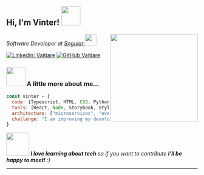 <h2> Hi, I'm Vinter! <img src="https://media.giphy.com/media/mGcNjsfWAjY5AEZNw6/giphy.gif" width="50"></h2>
<img align='right' src="https://media.giphy.com/media/ieyl9zmCjO4b4t6qoY/giphy.gif" width="230">
<p><em>Software Developer at  <a href="https://www.sngular.com/es/">Sngular </a><img src="https://media.giphy.com/media/WUlplcMpOCEmTGBtBW/giphy.gif" width="30">
</em></p>

[![Linkedin: Vaitiare](https://img.shields.io/badge/-vinter-blue?style=flat-square&logo=Linkedin&logoColor=white&link=https://www.linkedin.com/in/vaitiare-betancor-barreto/)](www.linkedin.com/in/vaitiare-betancor-barreto)
[![GitHub Vaitiare](https://img.shields.io/github/followers/vinter?label=follow&style=social)](https://github.com/vinter251)


### <img src="https://media.giphy.com/media/VgCDAzcKvsR6OM0uWg/giphy.gif" width="50"> A little more about me...  

```javascript
const vinter = {
  code: [Typescript, HTML, CSS, Python, Bash, Groovy],
  tools: [React, Node, Storybook, Styled-Components, Docker, Terraform, Jenkins],
  architecture: ["microservices", "event-driven", "design system pattern"],
  challenge: "I am improving my devoloper and DevOps skills"
}
```

<img src="https://media.giphy.com/media/LnQjpWaON8nhr21vNW/giphy.gif" width="60"> <em><b>I love learning about tech</b> so if you want to contribute <b>I'll be happy to meet!</b> :)</em>

---
<!--
**vinter251/vinter251** is a ✨ _special_ ✨ repository because its `README.md` (this file) appears on your GitHub profile.

Here are some ideas to get you started:

- 🔭 I’m currently working on ...
- 🌱 I’m currently learning ...
- 👯 I’m looking to collaborate on ...
- 🤔 I’m looking for help with ...
- 💬 Ask me about ...
- 📫 How to reach me: ...
- 😄 Pronouns: ...
- ⚡ Fun fact: ...
-->
